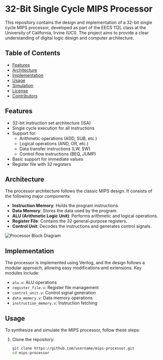 # 32-Bit Single Cycle MIPS Processor

This repository contains the design and implementation of a 32-bit single cycle MIPS processor, developed as part of the EECS 112L class at the University of California, Irvine (UCI). The project aims to provide a clear understanding of digital logic design and computer architecture.

## Table of Contents

- [Features](#features)
- [Architecture](#architecture)
- [Implementation](#implementation)
- [Usage](#usage)
- [Simulation](#simulation)
- [License](#license)
- [Contributors](#contributors)

## Features

- 32-bit instruction set architecture (ISA)
- Single cycle execution for all instructions
- Support for:
  - Arithmetic operations (ADD, SUB, etc.)
  - Logical operations (AND, OR, etc.)
  - Data transfer instructions (LW, SW)
  - Control flow instructions (BEQ, JUMP)
- Basic support for immediate values
- Register file with 32 registers

## Architecture

The processor architecture follows the classic MIPS design. It consists of the following major components:

- **Instruction Memory**: Holds the program instructions.
- **Data Memory**: Stores the data used by the program.
- **ALU (Arithmetic Logic Unit)**: Performs arithmetic and logical operations.
- **Register File**: Contains the 32 general-purpose registers.
- **Control Unit**: Decodes the instructions and generates control signals.

![Processor Block Diagram](./images/processor_block_diagram.png)

## Implementation

The processor is implemented using Verilog, and the design follows a modular approach, allowing easy modifications and extensions. Key modules include:

- `alu.v`: ALU operations
- `register_file.v`: Register file management
- `control_unit.v`: Control signal generation
- `data_memory.v`: Data memory operations
- `instruction_memory.v`: Instruction fetching

## Usage

To synthesize and simulate the MIPS processor, follow these steps:

1. Clone the repository:
   ```bash
   git clone https://github.com/username/mips-processor.git
   cd mips-processor
